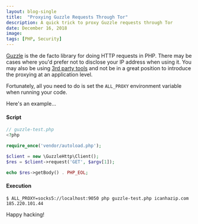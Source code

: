 ```yaml
---
layout: blog-single
title:  "Proxying Guzzle Requests Through Tor"
description: A quick trick to proxy Guzzle requests through Tor
date: December 16, 2018
image:
tags: [PHP, Security]
---
```


[Guzzle](https://github.com/guzzle/guzzle) is the de facto library for doing HTTP requests in PHP. There may be cases where you'd prefer not to disclose your IP address when using it. You may also be using [3rd party tools](https://github.com/steverobbins/magescan) and not be in a great position to introduce the proxying at an application level.

Fortunately, all you need to do is set the `ALL_PROXY` environment variable when running your code.

<!-- excerpt_separator -->

Here's an example...

#### Script

```php
// guzzle-test.php 
<?php

require_once('vendor/autoload.php');

$client = new \GuzzleHttp\Client();
$res = $client->request('GET', $argv[1]);

echo $res->getBody() . PHP_EOL;
```

#### Execution

```
$ ALL_PROXY=socks5://localhost:9050 php guzzle-test.php icanhazip.com
185.220.101.44
```

Happy hacking!


